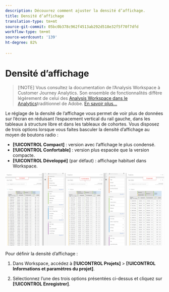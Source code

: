 ```yaml
---
description: Découvrez comment ajuster la densité d’affichage.
title: Densité d’affichage
translation-type: tm+mt
source-git-commit: 05bc0b378c962f4513ab292d518e32f5f70f7dfd
workflow-type: tm+mt
source-wordcount: '139'
ht-degree: 82%

---
```



# Densité d’affichage

>[!NOTE] Vous consultez la documentation de l’Analysis Workspace à Customer Journey Analytics. Son ensemble de fonctionnalités diffère légèrement de celui des [Analysis Workspace dans le Analytics](https://docs.adobe.com/content/help/fr-FR/analytics/analyze/analysis-workspace/home.html)traditionnel de Adobe. [En savoir plus...](/help/getting-started/cja-aa.md)

Le réglage de la densité de l’affichage vous permet de voir plus de données sur l’écran en réduisant l’espacement vertical du rail gauche, dans les tableaux à structure libre et dans les tableaux de cohortes. Vous disposez de trois options lorsque vous faites basculer la densité d’affichage au moyen de boutons radio :

- **[!UICONTROL Compact]** : version avec l’affichage le plus condensé.
- **[!UICONTROL Confortable]** : version plus espacée que la version compacte.
- **[!UICONTROL Développé]** (par défaut) : affichage habituel dans Workspace.

![](assets/view-density.png)

Pour définir la densité d’affichage :

1. Dans Workspace, accédez à **[!UICONTROL Projets]** > **[!UICONTROL Informations et paramètres du projet]**.

1. Sélectionnez l’une des trois options présentées ci-dessus et cliquez sur **[!UICONTROL Enregistrer]**.
